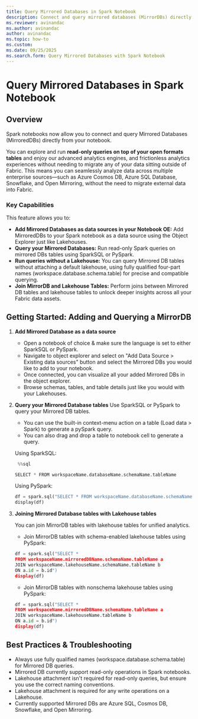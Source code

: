 ```yaml
---
title: Query Mirrored Databases in Spark Notebook
description: Connect and query mirrored databases (MirrorDBs) directly from your Spark notebooks.
ms.reviewer: avinandac
ms.author: avinandac
author: avinandac
ms.topic: how-to
ms.custom:
ms.date: 09/25/2025
ms.search.form: Query Mirrored Databases with Spark Notebook
---
```


# Query Mirrored Databases in Spark Notebook

## Overview

Spark notebooks now allow you to connect and query Mirrored Databases (MirroredDBs) directly from your notebook. 

You can explore and run **read-only queries on top of your open formats tables** and enjoy our advanced analytics engines, and frictionless analytics experiences without needing to migrate any of your data sitting outside of Fabric. This means you can seamlessly analyze data across multiple enterprise sources—such as Azure Cosmos DB, Azure SQL Database, Snowflake, and Open Mirroring, without the need to migrate external data into Fabric.

### Key Capabilities
This feature allows you to:  
- **Add Mirrored Databases as data sources in your Notebook OE:** Add MirroredDBs to your Spark notebook as a data source using the Object Explorer just like Lakehouses.
-  **Query your Mirrored Databases:** Run read-only Spark queries on mirrored DBs tables using SparkSQL or PySpark.
- **Run queries without a Lakehouse:** You can query Mirrored DB tables without attaching a default lakehouse, using fully qualified four-part names (workspace.database.schema.table) for precise and compatible querying.
- **Join MirrorDB and Lakehouse Tables:** Perform joins between Mirrored DB tables and lakehouse tables to unlock deeper insights across all your Fabric data assets.

## Getting Started: Adding and Querying a MirrorDB
1. **Add Mirrored Database as a data source**

    - Open a notebook of choice & make sure the language is set to either SparkSQL or PySpark. 
    - Navigate to object explorer and select on "Add Data Source > Existing data sources" button and select the Mirrored DBs you would like to add to your notebook.
    - Once connected, you can visualize all your added Mirrored DBs in the object explorer.
    - Browse schemas, tables, and table details just like you would with your Lakehouses. 

2. **Query your Mirrored Database tables**
Use SparkSQL or PySpark to query your Mirrored DB tables. 
    - You can use the built-in context-menu action on a table (Load data > Spark) to generate a pySpark query. 
    - You can also drag and drop a table to notebook cell to generate a query. 


    Using SparkSQL: 

     ```python
      %%sql
   
    SELECT * FROM workspaceName.databaseName.schemaName.tableName
    ```

    Using PySpark: 

     ```python
    df = spark.sql("SELECT * FROM workspaceName.databaseName.schemaName.tableName")
    display(df)
    ```

3. **Joining Mirrored Database tables with Lakehouse tables**

    You can join MirrorDB tables with lakehouse tables for unified analytics. 

    - Join MirrorDB tables with schema-enabled lakehouse tables using PySpark: 
     ```python
    df = spark.sql("SELECT * 
    FROM workspaceName.mirroredDBName.schemaName.tableName a 
    JOIN workspaceName.lakehouseName.schemaName.tableName b
    ON a.id = b.id")
    display(df)
    ```
    
    
    - Join MirrorDB tables with nonschema lakehouse tables using PySpark: 
     ```python
    df = spark.sql("SELECT * 
    FROM workspaceName.mirroredDBName.schemaName.tableName a 
    JOIN workspaceName.lakehouseName.tableName b
    ON a.id = b.id")
    display(df)
    ```

## Best Practices & Troubleshooting

- Always use fully qualified names (workspace.database.schema.table) for Mirrored DB queries.
- Mirrored DB currently support read-only operations in Spark notebooks.
- Lakehouse attachment isn't required for read-only queries, but ensure you use the correct naming conventions. 
- Lakehouse attachment is required for any write operations on a Lakehouse.
- Currently supported Mirrored DBs are Azure SQL, Cosmos DB, Snowflake, and Open Mirroring. 